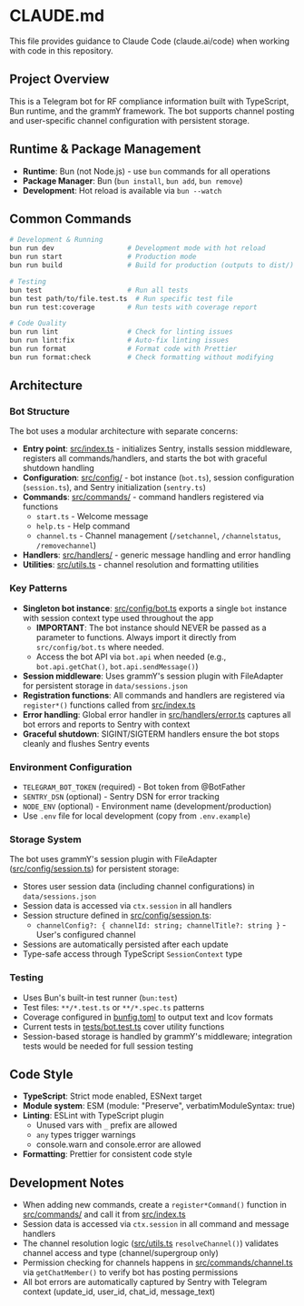 # CLAUDE.md

This file provides guidance to Claude Code (claude.ai/code) when working with code in this repository.

## Project Overview

This is a Telegram bot for RF compliance information built with TypeScript, Bun runtime, and the grammY framework. The bot supports channel posting and user-specific channel configuration with persistent storage.

## Runtime & Package Management

- **Runtime**: Bun (not Node.js) - use `bun` commands for all operations
- **Package Manager**: Bun (`bun install`, `bun add`, `bun remove`)
- **Development**: Hot reload is available via `bun --watch`

## Common Commands

```bash
# Development & Running
bun run dev                  # Development mode with hot reload
bun run start                # Production mode
bun run build                # Build for production (outputs to dist/)

# Testing
bun test                     # Run all tests
bun test path/to/file.test.ts  # Run specific test file
bun run test:coverage        # Run tests with coverage report

# Code Quality
bun run lint                 # Check for linting issues
bun run lint:fix             # Auto-fix linting issues
bun run format               # Format code with Prettier
bun run format:check         # Check formatting without modifying
```

## Architecture

### Bot Structure

The bot uses a modular architecture with separate concerns:

- **Entry point**: [src/index.ts](src/index.ts) - initializes Sentry, installs session middleware, registers all commands/handlers, and starts the bot with graceful shutdown handling
- **Configuration**: [src/config/](src/config/) - bot instance (`bot.ts`), session configuration (`session.ts`), and Sentry initialization (`sentry.ts`)
- **Commands**: [src/commands/](src/commands/) - command handlers registered via functions
  - `start.ts` - Welcome message
  - `help.ts` - Help command
  - `channel.ts` - Channel management (`/setchannel`, `/channelstatus`, `/removechannel`)
- **Handlers**: [src/handlers/](src/handlers/) - generic message handling and error handling
- **Utilities**: [src/utils.ts](src/utils.ts) - channel resolution and formatting utilities

### Key Patterns

- **Singleton bot instance**: [src/config/bot.ts](src/config/bot.ts) exports a single `bot` instance with session context type used throughout the app
  - **IMPORTANT**: The bot instance should NEVER be passed as a parameter to functions. Always import it directly from `src/config/bot.ts` where needed.
  - Access the bot API via `bot.api` when needed (e.g., `bot.api.getChat()`, `bot.api.sendMessage()`)
- **Session middleware**: Uses grammY's session plugin with FileAdapter for persistent storage in `data/sessions.json`
- **Registration functions**: All commands and handlers are registered via `register*()` functions called from [src/index.ts](src/index.ts)
- **Error handling**: Global error handler in [src/handlers/error.ts](src/handlers/error.ts) captures all bot errors and reports to Sentry with context
- **Graceful shutdown**: SIGINT/SIGTERM handlers ensure the bot stops cleanly and flushes Sentry events

### Environment Configuration

- `TELEGRAM_BOT_TOKEN` (required) - Bot token from @BotFather
- `SENTRY_DSN` (optional) - Sentry DSN for error tracking
- `NODE_ENV` (optional) - Environment name (development/production)
- Use `.env` file for local development (copy from `.env.example`)

### Storage System

The bot uses grammY's session plugin with FileAdapter ([src/config/session.ts](src/config/session.ts)) for persistent storage:
- Stores user session data (including channel configurations) in `data/sessions.json`
- Session data is accessed via `ctx.session` in all handlers
- Session structure defined in [src/config/session.ts](src/config/session.ts):
  - `channelConfig?: { channelId: string; channelTitle?: string }` - User's configured channel
- Sessions are automatically persisted after each update
- Type-safe access through TypeScript `SessionContext` type

### Testing

- Uses Bun's built-in test runner (`bun:test`)
- Test files: `**/*.test.ts` or `**/*.spec.ts` patterns
- Coverage configured in [bunfig.toml](bunfig.toml) to output text and lcov formats
- Current tests in [tests/bot.test.ts](tests/bot.test.ts) cover utility functions
- Session-based storage is handled by grammY's middleware; integration tests would be needed for full session testing

## Code Style

- **TypeScript**: Strict mode enabled, ESNext target
- **Module system**: ESM (module: "Preserve", verbatimModuleSyntax: true)
- **Linting**: ESLint with TypeScript plugin
  - Unused vars with `_` prefix are allowed
  - `any` types trigger warnings
  - console.warn and console.error are allowed
- **Formatting**: Prettier for consistent code style

## Development Notes

- When adding new commands, create a `register*Command()` function in [src/commands/](src/commands/) and call it from [src/index.ts](src/index.ts)
- Session data is accessed via `ctx.session` in all command and message handlers
- The channel resolution logic ([src/utils.ts](src/utils.ts) `resolveChannel()`) validates channel access and type (channel/supergroup only)
- Permission checking for channels happens in [src/commands/channel.ts](src/commands/channel.ts) via `getChatMember()` to verify bot has posting permissions
- All bot errors are automatically captured by Sentry with Telegram context (update_id, user_id, chat_id, message_text)
